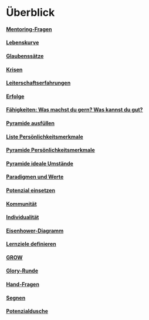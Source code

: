 # Überblick

#### [Mentoring-Fragen](./mentoring-fragen.md)
#### [Lebenskurve](./lebenskurve.md)
#### [Glaubenssätze](./glaubenssaetze.md)
#### [Krisen](./krisen-lektionen.md)
#### [Leiterschaftserfahrungen](./leiterschaftserfahrungen.md)
#### [Erfolge](./erfolge-talente.md)
#### [Fähigkeiten: Was machst du gern? Was kannst du gut?](./motivationsfaehigkeiten.md)
#### [Pyramide ausfüllen](./pyramiden.md)
#### [Liste Persönlichkeitsmerkmale](./persoenlichkeitsprofil-liste.md)
#### [Pyramide Persönlichkeitsmerkmale](./pyramiden.md)
#### [Pyramide ideale Umstände](./pyramiden.md)
#### [Paradigmen und Werte](./paradigmen-werte.md)
#### [Potenzial einsetzen](./potential-einsetzen.md) 
#### [Kommunität](./kommunitaet.md)
#### [Individualität](./individualitaet.md)
#### [Eisenhower-Diagramm](./eisenhower-diagramm.md)
#### [Lernziele definieren](./lernziele-definieren.md)
#### [GROW](./grow.md)
#### [Glory-Runde](./glory-runde.md)
#### [Hand-Fragen](./handfragen.md)
#### [Segnen](./segnen.md)
#### [Potenzialdusche](./potenzial-dusche.md)
